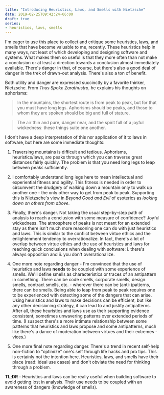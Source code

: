 ```yaml
---
title: "Introducing Heuristics, Laws, and Smells with Nietzsche"
date: 2019-02-25T09:42:24-06:00 
draft: true
series:
- heuristics, laws, smells
---
```


I'm eager to use this place to collect and critique some heuristics, laws, and smells that have become valuable to me, recently. These heuristics help in many ways, not least of which developing and designing software and systems. What makes them so useful is that they more often than not make a conclusion or at least a direction towards a conclusion almost immediately available. There's danger in that, of course, but there's also a good deal of danger in the trek of drawn-out analysis. There's also a ton of benefit.

Both utility and danger are expressed succinctly by a favorite thinker, Nietzsche. From *Thus Spoke Zarathustra*, he explains his thoughts on aphorisms:

> In the mountains, the shortest route is from peak to peak, but for that you must have long legs. Aphorisms should be peaks, and those to whom they are spoken should be big and full of stature.

> The air thin and pure, danger near, and the spirit full of a joyful wickedness: these things suite one another.

I don't have a deep interpretation of this nor application of it to laws in software, but here are some immediate thoughts:

1. Traversing mountains is difficult and tedious. Aphorisms, heuristics/laws, are peaks through which you can traverse great distances fairly quickly. The problem is that you need long legs to leap between peaks sufficiently. 

2. I comfortably understand long legs here to mean intellectual and experiential fitness and agility. This fitness is needed in order to circumvent the drudgery of walking down a mountain only to walk up another one - the only other way to get from peak to peak. Supporting this is Nietzsche's view in *Beyond Good and Evil* of esoterics as *looking down on others from above*.

3. Finally, there's danger. Not taking the usual step-by-step path of analysis to reach a conclusion with some measure of confidence? Joyful wickedness. The atmosphere of peaks is not meant for an extended stay as there isn't much more reasoning one can do with just heuristics and laws. This is similar to the conflict between virtue ethics and the enlightenment tendency to overrationalize. In fact, there's a lot of overlap between virtue ethics and the use of heuristics and laws for reaching quick conclusions when dealing with software: i. there's always opposition and ii. you don't overrationalize. 

4. One more note regarding danger - I'm convinced that the use of heuristics and laws **needs** to be coupled with some experience of smells. We'll define smells as characteristics or traces of an antipattern in something. There can be code smells, corporate smells, design smells, contract smells, etc. - wherever there can be (anti-)patterns, there can be smells. Being able to leap from peak to peak requires one to be experienced with detecting some of the dangers that can arise. Using heuristics and laws to make decisions can be efficient, but like any other decisioning strategy, it can lead to and justify antipatterns. After all, these heuristics and laws use as their supporting evidence consistent, sometimes unwavering patterns over extended periods of time. (I suspect there's a more intimate relationship between some patterns that heuristics and laws propose and some antipatterns, much like there's a dance of moderation between virtues and their extremes - vices.) 

5. One more final note regarding danger. There's a trend in recent self-help non-fiction to "optimize" one's self through life hacks and pro tips. This is certainly not the intention here. Heuristics, laws, and smells have their place (read: ideal use cases) and don't obviate the need for thinking through a problem.

**TL;DR** - Heuristics and laws can be really useful when building software to avoid getting lost in analysis. Their use needs to be coupled with an awareness of dangers (knowledge of smells).

